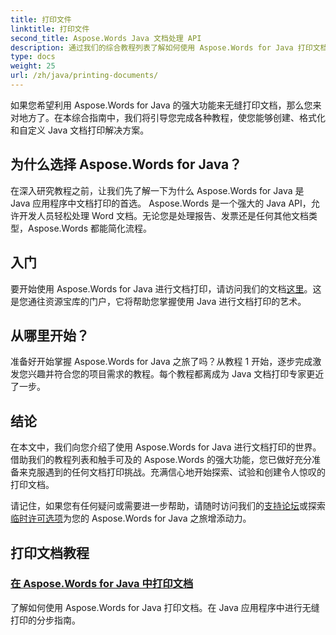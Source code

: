 ```yaml
---
title: 打印文件
linktitle: 打印文件
second_title: Aspose.Words Java 文档处理 API
description: 通过我们的综合教程列表了解如何使用 Aspose.Words for Java 打印文档。了解如何创建、格式化和自定义您的 Java 文档打印解决方案。
type: docs
weight: 25
url: /zh/java/printing-documents/
---
```


如果您希望利用 Aspose.Words for Java 的强大功能来无缝打印文档，那么您来对地方了。在本综合指南中，我们将引导您完成各种教程，使您能够创建、格式化和自定义 Java 文档打印解决方案。 

## 为什么选择 Aspose.Words for Java？

在深入研究教程之前，让我们先了解一下为什么 Aspose.Words for Java 是 Java 应用程序中文档打印的首选。 Aspose.Words 是一个强大的 Java API，允许开发人员轻松处理 Word 文档。无论您是处理报告、发票还是任何其他文档类型，Aspose.Words 都能简化流程。

## 入门

要开始使用 Aspose.Words for Java 进行文档打印，请访问我们的文档[这里](https://reference.aspose.com/words/java/)。这是您通往资源宝库的门户，它将帮助您掌握使用 Java 进行文档打印的艺术。

## 从哪里开始？

准备好开始掌握 Aspose.Words for Java 之旅了吗？从教程 1 开始，逐步完成激发您兴趣并符合您的项目需求的教程。每个教程都离成为 Java 文档打印专家更近了一步。

## 结论

在本文中，我们向您介绍了使用 Aspose.Words for Java 进行文档打印的世界。借助我们的教程列表和触手可及的 Aspose.Words 的强大功能，您已做好充分准备来克服遇到的任何文档打印挑战。充满信心地开始探索、试验和创建令人惊叹的打印文档。

请记住，如果您有任何疑问或需要进一步帮助，请随时访问我们的[支持论坛](https://forum.aspose.com/)或探索[临时许可选项](https://purchase.aspose.com/temporary-license/)为您的 Aspose.Words for Java 之旅增添动力。

## 打印文档教程
### [在 Aspose.Words for Java 中打印文档](./printing-documents/)
了解如何使用 Aspose.Words for Java 打印文档。在 Java 应用程序中进行无缝打印的分步指南。